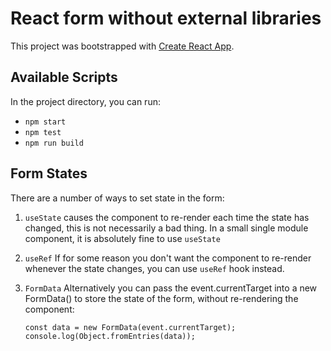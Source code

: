 # React form without external libraries

This project was bootstrapped with
[Create React App](https://github.com/facebook/create-react-app).

## Available Scripts

In the project directory, you can run:

- `npm start`
- `npm test`
- `npm run build`

## Form States

There are a number of ways to set state in the form:

1. `useState` causes the component to re-render each time the state has changed,
   this is not necessarily a bad thing. In a small single module component, it
   is absolutely fine to use `useState`

2. `useRef` If for some reason you don't want the component to re-render
   whenever the state changes, you can use `useRef` hook instead.

3. `FormData` Alternatively you can pass the event.currentTarget into a new
   FormData() to store the state of the form, without re-rendering the
   component:

   ```
   const data = new FormData(event.currentTarget);
   console.log(Object.fromEntries(data));
   ```
